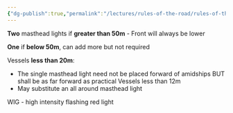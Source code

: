 ```yaml
---
{"dg-publish":true,"permalink":"/lectures/rules-of-the-road/rules-of-the-road-index/rule-23-power-driven-vessels-underway/","created":"2025-05-27T18:49:49.020-04:00","updated":"2025-05-30T14:43:29.351-04:00"}
---
```



**Two** masthead lights if **greater than 50m** - Front will always be lower

**One** if **below 50m**, can add more but not required

Vessels **less than 20m**:
- The single masthead light need not be placed forward of amidships BUT shall be as far forward as practical
Vessels less than 12m
- May substitute an all around masthead light

WIG - high intensity flashing red light 